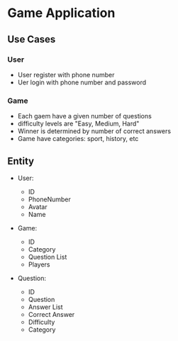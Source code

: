 # Game Application


## Use Cases

### User
- User register with phone number
- Uer login with phone number and password

### Game
- Each gaem have a given number of questions
- difficulty levels are "Easy, Medium, Hard"
- Winner is determined by number of correct answers
- Game have categories: sport, history, etc


## Entity

- User:
    - ID
    - PhoneNumber
    - Avatar
    - Name

- Game:
    - ID
    - Category
    - Question List
    - Players

- Question:
    - ID
    - Question
    - Answer List
    - Correct Answer
    - Difficulty
    - Category